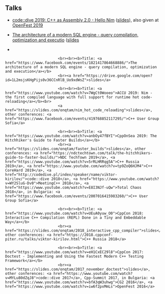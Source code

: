 ## Talks

- [code::dive 2019: C++ as Assembly 2.0 - Hello Nim](https://www.youtube.com/watch?v=8SoJR3sCaR4) ([slides](https://slides.com/onqtam/hello_nim)), also given at [OpenFest 2019]("https://www.openfest.org/2019/bg/full-schedule-bg/#lecture-482")

- [The architecture of a modern SQL engine - query compilation, optimization and executio]([https://www.youtube.com/watch?v=8SoJR3sCaR4](https://www.facebook.com/events/1821417864668886/)) ([slides]([https://slides.com/onqtam/hello_nim](https://drive.google.com/open?id=1L2msjsKHgPijs0v36CCnRlB_Uo9xdWsZ))
- 
                        
                            <br><br><b>Title: <a href="https://www.facebook.com/events/1821417864668886/">The architecture of a modern SQL engine - query compilation, optimization and execution</a></b>
                            <br><a href="https://drive.google.com/open?id=1L2msjsKHgPijs0v36CCnRlB_Uo9xdWsZ">slides</a>
                            
                            <br><br><b>Title: <a href="https://www.youtube.com/watch?v=7WgCt0Wooeo">ACCU 2019: Nim - the first compiled language with full support for runtime hot code-reloading</a></b><br>
                            <a href="https://slides.com/onqtam/nim_hot_code_reloading">slides</a>, other conferences: <a href="https://www.facebook.com/events/419768852117295/">C++ User Group Sofia</a>
                            
                            <br><br><b>Title: <a href="https://www.youtube.com/watch?v=anbOy47fBYI">CppOnSea 2019: The Hitchhiker's Guide to Faster Builds</a></b>
                            <br><a href="https://slides.com/onqtam/faster_builds">slides</a>, other conferences: <a href="https://ndctechtown.com/talk/the-hitchhikers-guide-to-faster-builds/">NDC TechTown 2019</a>, <a href="https://www.youtube.com/watch?v=5rRLHRRqg5A">C++ Russia 2019</a>, <a href="https://www.youtube.com/watch?v=tp9ZoQ6HJM4">C++ CoreHard 2019</a>, <a href="http://codedive.pl/index/speaker/name/viktor-kirilov/">code::dive 2018</a>, <a href="https://www.youtube.com/watch?v=WY2SluG-Dv0">MeetingC++ 2018</a>, <a href="https://www.youtube.com/watch?v=E8I3NJf-uQw">Total Chaos 2018</a>, in Bulgaria: <a href="https://www.facebook.com/events/2007016415983260/">C++ User Group Sofia</a>
                            
                            <br><br><b>Title: <a href="https://www.youtube.com/watch?v=UEuA0yuw_O0">CppCon 2018: Interactive C++ Compilation (REPL) Done in a Tiny and Embeddable Way</a></b>
                            <br><a href="https://slides.com/onqtam/2018_interactive_cpp_compiler">slides</a>, other conferences: <a href="https://2018.cppconf-piter.ru/talks/viktor-kirilov.html">C++ Russia 2018</a>
                            
                            <br><br><b>Title: <a href="https://www.youtube.com/watch?v=eH1CxEC29l8">CppCon 2017: Doctest - Implementing and Using the Fastest Modern C++ Testing Framework</a></b>
                            <br><a href="https://slides.com/onqtam/2017_november_doctest">slides</a>, other conferences: <a href="https://www.youtube.com/watch?v=MYLu80dZqJ8">code::dive 2017</a>, Cpp-Summit 2017, in Bulgaria: <a href="https://www.youtube.com/watch?v=bfA3qW3uhwg">CG2 2016</a>, <a href="https://www.youtube.com/watch?v=iw6f2pxMmLs">OpenFest 2016</a>
                        
